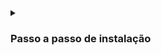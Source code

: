 <details>
  <summary><h3>Passo a passo de instalação</h3></summary>

  
  ```
git clone https://github.com/jovemsigilosodobembr/osint/
```
